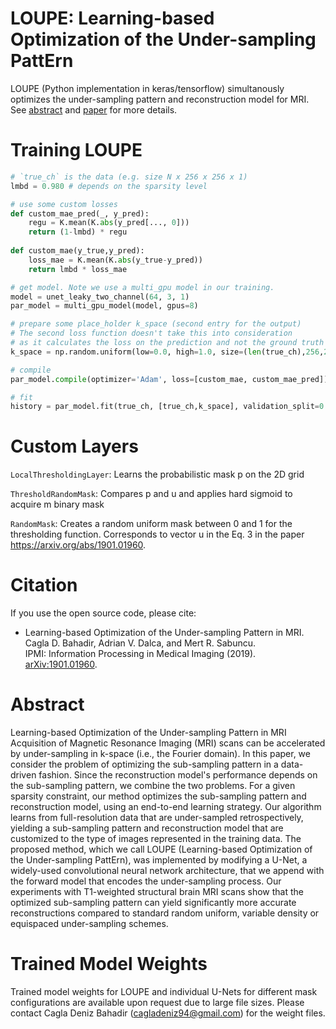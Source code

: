# LOUPE: Learning-based Optimization of the Under-sampling PattErn 

LOUPE (Python implementation in keras/tensorflow)  simultanously optimizes the under-sampling pattern and reconstruction model for MRI.  
See [abstract](#abstract) and [paper](#citation) for more details.


# Training LOUPE

```python
# `true_ch` is the data (e.g. size N x 256 x 256 x 1)
lmbd = 0.980 # depends on the sparsity level

# use some custom losses
def custom_mae_pred(_, y_pred):
    regu = K.mean(K.abs(y_pred[..., 0]))
    return (1-lmbd) * regu
    
def custom_mae(y_true,y_pred):
    loss_mae = K.mean(K.abs(y_true-y_pred))
    return lmbd * loss_mae

# get model. Note we use a multi_gpu model in our training.
model = unet_leaky_two_channel(64, 3, 1)
par_model = multi_gpu_model(model, gpus=8)

# prepare some place_holder k_space (second entry for the output)
# The second loss function doesn't take this into consideration 
# as it calculates the loss on the prediction and not the ground truth
k_space = np.random.uniform(low=0.0, high=1.0, size=(len(true_ch),256,256,1)) 

# compile
par_model.compile(optimizer='Adam', loss=[custom_mae, custom_mae_pred])

# fit
history = par_model.fit(true_ch, [true_ch,k_space], validation_split=0.3, epochs=200, batch_size=32,verbose=1,callbacks=callbacks_list)
```

# Custom Layers

`LocalThresholdingLayer`: Learns the probabilistic mask p on the 2D grid

`ThresholdRandomMask`: Compares p and u and applies hard sigmoid to acquire m binary mask 

`RandomMask`: Creates a random uniform mask between 0 and 1 for the thresholding function. Corresponds to vector u in the Eq. 3 in the paper https://arxiv.org/abs/1901.01960. 


# Citation 

If you use the open source code, please cite:  
- Learning-based Optimization of the Under-sampling Pattern in MRI.  
Cagla D. Bahadir, Adrian V. Dalca, and Mert R. Sabuncu.  
IPMI: Information Processing in Medical Imaging (2019). [arXiv:1901.01960](https://arxiv.org/abs/1901.01960).


# Abstract
Learning-based Optimization of the Under-sampling Pattern in MRI
Acquisition of Magnetic Resonance Imaging (MRI) scans can be accelerated by under-sampling in k-space (i.e., the Fourier domain). In this paper, we consider the problem of optimizing the sub-sampling pattern in a data-driven fashion. Since the reconstruction model's performance depends on the sub-sampling pattern, we combine the two problems. For a given sparsity constraint, our method optimizes the sub-sampling pattern and reconstruction model, using an end-to-end learning strategy. Our algorithm learns from full-resolution data that are under-sampled retrospectively, yielding a sub-sampling pattern and reconstruction model that are customized to the type of images represented in the training data. The proposed method, which we call LOUPE (Learning-based Optimization of the Under-sampling PattErn), was implemented by modifying a U-Net, a widely-used convolutional neural network architecture, that we append with the forward model that encodes the under-sampling process. Our experiments with T1-weighted structural brain MRI scans show that the optimized sub-sampling pattern can yield significantly more accurate reconstructions compared to standard random uniform, variable density or equispaced under-sampling schemes.


# Trained Model Weights

Trained model weights for LOUPE and individual U-Nets for different mask configurations are available upon request due to large file sizes. Please contact Cagla Deniz Bahadir (cagladeniz94@gmail.com) for the weight files.
